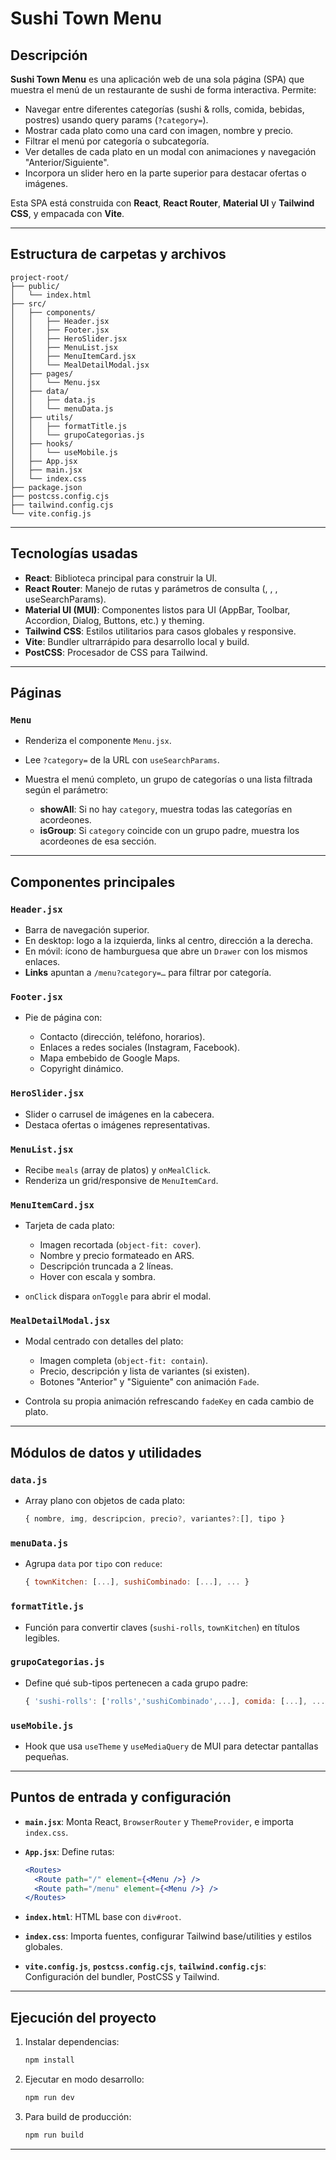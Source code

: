 # Sushi Town Menu

## Descripción 

**Sushi Town Menu** es una aplicación web de una sola página (SPA) que muestra el menú de un restaurante de sushi de forma interactiva. Permite:

* Navegar entre diferentes categorías (sushi & rolls, comida, bebidas, postres) usando query params (`?category=`).
* Mostrar cada plato como una card con imagen, nombre y precio.
* Filtrar el menú por categoría o subcategoría.
* Ver detalles de cada plato en un modal con animaciones y navegación "Anterior/Siguiente".
* Incorpora un slider hero en la parte superior para destacar ofertas o imágenes.

Esta SPA está construida con **React**, **React Router**, **Material UI** y **Tailwind CSS**, y empacada con **Vite**.

---

## Estructura de carpetas y archivos

```
project-root/
├── public/
│   └── index.html
├── src/
│   ├── components/
│   │   ├── Header.jsx
│   │   ├── Footer.jsx
│   │   ├── HeroSlider.jsx
│   │   ├── MenuList.jsx
│   │   ├── MenuItemCard.jsx
│   │   └── MealDetailModal.jsx
│   ├── pages/
│   │   └── Menu.jsx
│   ├── data/
│   │   ├── data.js
│   │   └── menuData.js
│   ├── utils/
│   │   ├── formatTitle.js
│   │   └── grupoCategorias.js
│   ├── hooks/
│   │   └── useMobile.js
│   ├── App.jsx
│   ├── main.jsx
│   └── index.css
├── package.json
├── postcss.config.cjs
├── tailwind.config.cjs
└── vite.config.js
```

---

## Tecnologías usadas

* **React**: Biblioteca principal para construir la UI.
* **React Router**: Manejo de rutas y parámetros de consulta (<BrowserRouter>, <Routes>, <Route>, useSearchParams).
* **Material UI (MUI)**: Componentes listos para UI (AppBar, Toolbar, Accordion, Dialog, Buttons, etc.) y theming.
* **Tailwind CSS**: Estilos utilitarios para casos globales y responsive.
* **Vite**: Bundler ultrarrápido para desarrollo local y build.
* **PostCSS**: Procesador de CSS para Tailwind.

---

## Páginas

### `Menu`

* Renderiza el componente `Menu.jsx`.
* Lee `?category=` de la URL con `useSearchParams`.
* Muestra el menú completo, un grupo de categorías o una lista filtrada según el parámetro:

    * **showAll**: Si no hay `category`, muestra todas las categorías en acordeones.
    * **isGroup**: Si `category` coincide con un grupo padre, muestra los acordeones de esa sección.

---

## Componentes principales

### `Header.jsx`

* Barra de navegación superior.
* En desktop: logo a la izquierda, links al centro, dirección a la derecha.
* En móvil: ícono de hamburguesa que abre un `Drawer` con los mismos enlaces.
* **Links** apuntan a `/menu?category=…` para filtrar por categoría.

### `Footer.jsx`

* Pie de página con:

    * Contacto (dirección, teléfono, horarios).
    * Enlaces a redes sociales (Instagram, Facebook).
    * Mapa embebido de Google Maps.
    * Copyright dinámico.

### `HeroSlider.jsx`

* Slider o carrusel de imágenes en la cabecera.
* Destaca ofertas o imágenes representativas.

### `MenuList.jsx`

* Recibe `meals` (array de platos) y `onMealClick`.
* Renderiza un grid/responsive de `MenuItemCard`.

### `MenuItemCard.jsx`

* Tarjeta de cada plato:

    * Imagen recortada (`object-fit: cover`).
    * Nombre y precio formateado en ARS.
    * Descripción truncada a 2 líneas.
    * Hover con escala y sombra.
* `onClick` dispara `onToggle` para abrir el modal.

### `MealDetailModal.jsx`

* Modal centrado con detalles del plato:

    * Imagen completa (`object-fit: contain`).
    * Precio, descripción y lista de variantes (si existen).
    * Botones "Anterior" y "Siguiente" con animación `Fade`.
* Controla su propia animación refrescando `fadeKey` en cada cambio de plato.

---

## Módulos de datos y utilidades

### `data.js`

* Array plano con objetos de cada plato:

  ```js
  { nombre, img, descripcion, precio?, variantes?:[], tipo }
  ```

### `menuData.js`

* Agrupa `data` por `tipo` con `reduce`:

  ```js
  { townKitchen: [...], sushiCombinado: [...], ... }
  ```

### `formatTitle.js`

* Función para convertir claves (`sushi-rolls`, `townKitchen`) en títulos legibles.

### `grupoCategorias.js`

* Define qué sub-tipos pertenecen a cada grupo padre:

  ```js
  { 'sushi-rolls': ['rolls','sushiCombinado',...], comida: [...], ... }
  ```

### `useMobile.js`

* Hook que usa `useTheme` y `useMediaQuery` de MUI para detectar pantallas pequeñas.

---

## Puntos de entrada y configuración

* **`main.jsx`**: Monta React, `BrowserRouter` y `ThemeProvider`, e importa `index.css`.
* **`App.jsx`**: Define rutas:

  ```jsx
  <Routes>
    <Route path="/" element={<Menu />} />
    <Route path="/menu" element={<Menu />} />
  </Routes>
  ```
* **`index.html`**: HTML base con `div#root`.
* **`index.css`**: Importa fuentes, configurar Tailwind base/utilities y estilos globales.
* **`vite.config.js`**, **`postcss.config.cjs`**, **`tailwind.config.cjs`**: Configuración del bundler, PostCSS y Tailwind.

---

## Ejecución del proyecto

1. Instalar dependencias:

   ```bash
   npm install
   ```
2. Ejecutar en modo desarrollo:

   ```bash
   npm run dev
   ```
3. Para build de producción:

   ```bash
   npm run build
   ```

---
